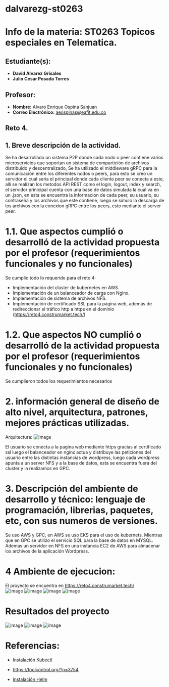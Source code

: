 # dalvarezg-st0263
# Info de la materia: ST0263 Topicos especiales en Telematica.

## Estudiante(s):
- **David Alvarez Grisales**
- **Julio Cesar Posada Torres** 

## Profesor:
- **Nombre:** Alvaro Enrique Ospina Sanjuan
- **Correo Electrónico:** aeospinas@eafit.edu.co

## Reto 4.

## 1. Breve descripción de la actividad.

Se ha desarrollado un sistema P2P donde cada nodo o peer contiene varios microservicios que soportan un sistema de compartición de archivos distribuido y descentralizado, Se ha utilizado el middleware gRPC para la comunicación entre los diferentes nodos o peers, para esto se creo un servidor el cual seria el principal donde cada cliente peer se conecta a este, alli se realizan los metodos API REST como el login, logout, index y search, el servidor prinicipal cuenta con una base de datos simulada la cual va en un .json, en esta se encuentra la informacion de cada peer, su usuario, su contraseña y los archivos que este contiene, luego se simulo la descarga de los archivos con la conexion gRPC entre los peers, esto mediante el server peer.

# 1.1. Que aspectos cumplió o desarrolló de la actividad propuesta por el profesor (requerimientos funcionales y no funcionales)
Se cumplio todo lo requerido para el reto 4:
- Implementación del clúster de kubernetes en AWS.
- Implementación de un balanceador de carga con Nginx.
- Implementación de sistema de archivos NFS.
- Implementación de certificado SSL para la página web, además de redireccionar el tráfico http a https en el dominio (https://reto4.construmarket.tech/)
# 1.2. Que aspectos NO cumplió o desarrolló de la actividad propuesta por el profesor (requerimientos funcionales y no funcionales)
Se cumplieron todos los requerimientos necesarios
# 2. información general de diseño de alto nivel, arquitectura, patrones, mejores prácticas utilizadas.
Arquitectura:
![image](https://github.com/Davidrk31/reto4TopicosTelematica/assets/89051979/c9cbd79c-61bf-4ffd-84b8-07f1945580f3)

El usuario se conecta a la pagina web mediante https gracias al certificado ssl luego el balanceador en nginx actua y distribuye las peticiones del usuario entre las distintas instancias de wordpress, luego cada wordpress apunta a un server NFS y a la base de datos, esta se encuentra fuera del cluster y la realizamos en GPC.


# 3. Descripción del ambiente de desarrollo y técnico: lenguaje de programación, librerias, paquetes, etc, con sus numeros de versiones.
Se uso AWS y GPC, en AWS se uso EKS para el uso de kubernets. Mientras que en GPC se utilizo el servicio SQL para la base de datos en MYSQL. Ademas un servidor en NFS en una instancia EC2 de AWS para almacenar los archivos de la aplicación Wordpress.

# 4 Ambiente de ejecucion:
El proyecto se encuentra en https://reto4.construmarket.tech/  
![image](https://github.com/Davidrk31/reto4TopicosTelematica/assets/89051979/de3ee76c-fd2c-4514-b01a-d25924e789a0)
![image](https://github.com/Davidrk31/reto4TopicosTelematica/assets/89051979/7bb1afce-5e52-4729-9e2c-7fb6b206df89)
![image](https://github.com/Davidrk31/reto4TopicosTelematica/assets/89051979/2be05236-3f35-4422-be97-788c01cf8bcd)
![image](https://github.com/Davidrk31/reto4TopicosTelematica/assets/89051979/84ad4a4f-5fb3-4d52-b6bf-14e1d783f9e8)

# Resultados del proyecto
![image](https://github.com/Davidrk31/reto4TopicosTelematica/assets/89051979/f33ab29f-183f-4466-9ddc-afc75b75a462)
![image](https://github.com/Davidrk31/reto4TopicosTelematica/assets/89051979/a167c489-9ecd-4a90-95ac-69bd5ebd0192)
![image](https://github.com/Davidrk31/reto4TopicosTelematica/assets/89051979/d46254ef-cf62-442f-b344-ea65793306e4)



# Referencias:

* [Instalación Kubectl](https://docs.aws.amazon.com/eks/latest/userguide/install-kubectl.html)

* https://foolcontrol.org/?p=3754

* [Instalación Helm](https://helm.sh/docs/intro/install/)


